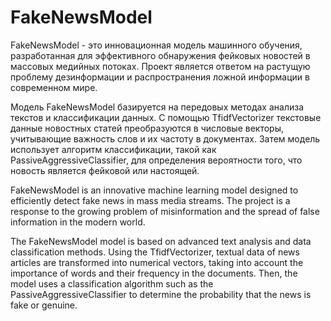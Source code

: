 # FakeNewsModel

FakeNewsModel - это инновационная модель машинного обучения, разработанная для эффективного обнаружения фейковых новостей в массовых медийных потоках. Проект является ответом на растущую проблему дезинформации и распространения ложной информации в современном мире.

Модель FakeNewsModel базируется на передовых методах анализа текстов и классификации данных. С помощью TfidfVectorizer текстовые данные новостных статей преобразуются в числовые векторы, учитывающие важность слов и их частоту в документах. Затем модель использует алгоритм классификации, такой как PassiveAggressiveClassifier, для определения вероятности того, что новость является фейковой или настоящей.

FakeNewsModel is an innovative machine learning model designed to efficiently detect fake news in mass media streams. The project is a response to the growing problem of misinformation and the spread of false information in the modern world.

The FakeNewsModel model is based on advanced text analysis and data classification methods. Using the TfidfVectorizer, textual data of news articles are transformed into numerical vectors, taking into account the importance of words and their frequency in the documents. Then, the model uses a classification algorithm such as the PassiveAggressiveClassifier to determine the probability that the news is fake or genuine.
